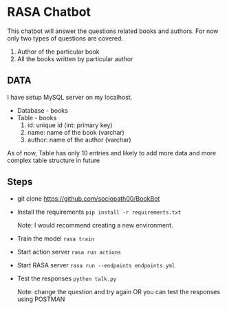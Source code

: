 # RASA Chatbot

This chatbot will answer the questions related books and authors. 
For now only two types of questions are covered.

1. Author of the particular book
2. All the books written by particular author


## DATA

I have setup MySQL server on my localhost.

- Database - books
- Table    - books
    1. id: unique id (int: primary key)
    2. name: name of the book (varchar)
    3. author: name of the author (varchar)
    
As of now, Table has only 10 entries and 
likely to add more data and more complex table structure in future


## Steps

- git clone https://github.com/sociopath00/BookBot

- Install the requirements
    `pip install -r requirements.txt`
    
    Note: I would recommend creating a new environment.
    
- Train the model 
    `rasa train`
    
- Start action server
    `rasa run actions`
    
- Start RASA server
    `rasa run --endpoints endpoints.yml`
    
- Test the responses
    `python talk.py`
    
    Note: change the question and try again OR 
          you can test the responses using POSTMAN
          
